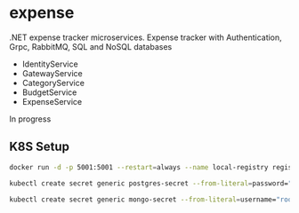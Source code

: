 # expense
.NET expense tracker microservices.
Expense tracker with Authentication, Grpc, RabbitMQ, SQL and NoSQL databases

- IdentityService  
- GatewayService  
- CategoryService  
- BudgetService  
- ExpenseService

In progress

## K8S Setup

```bash
docker run -d -p 5001:5001 --restart=always --name local-registry registry:2
```

```bash
kubectl create secret generic postgres-secret --from-literal=password="postgrespw"
```

```bash
kubectl create secret generic mongo-secret --from-literal=username="root" --from-literal=password="mongopw"
```
